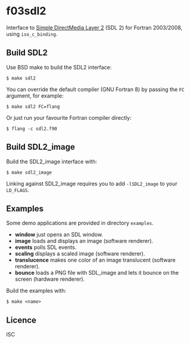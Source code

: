 # f03sdl2
Interface to [Simple DirectMedia Layer 2](https://www.libsdl.org/) (SDL 2) for
Fortran 2003/2008, using `iso_c_binding`.

## Build SDL2
Use BSD make to build the SDL2 interface:
```
$ make sdl2
```
You can override the default compiler (GNU Fortran 8) by passing the `FC`
argument, for example:
```
$ make sdl2 FC=flang
```
Or just run your favourite Fortran compiler directly:
```
$ flang -c sdl2.f90
```

## Build SDL2_image
Build the SDL2_image interface with:
```
$ make sdl2_image
```
Linking against SDL2_image requires you to add `-lSDL2_image` to your `LD_FLAGS`.

## Examples
Some demo applications are provided in directory `examples`.

* **window** just opens an SDL window.
* **image** loads and displays an image (software renderer).
* **events** polls SDL events.
* **scaling** displays a scaled image (software renderer).
* **translucence** makes one color of an image translucent (software renderer).
* **bounce** loads a PNG file with SDL_image and lets it bounce on the screen (hardware renderer).

Build the examples with:
```
$ make <name>
```

## Licence
ISC

